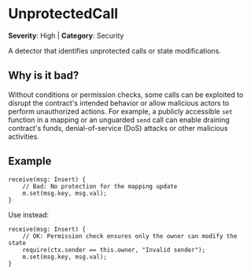 # UnprotectedCall
**Severity**: High | **Category**: Security

A detector that identifies unprotected calls or state modifications.

## Why is it bad?
Without conditions or permission checks, some calls can be exploited to
disrupt the contract's intended behavior or allow malicious actors to
perform unauthorized actions. For example, a publicly accessible `set`
function in a mapping or an unguarded `send` call can enable draining
contract's funds, denial-of-service (DoS) attacks or other malicious
activities.

## Example
```tact
receive(msg: Insert) {
    // Bad: No protection for the mapping update
    m.set(msg.key, msg.val);
}
```

Use instead:
```tact
receive(msg: Insert) {
    // OK: Permission check ensures only the owner can modify the state
    require(ctx.sender == this.owner, "Invalid sender");
    m.set(msg.key, msg.val);
}
```
